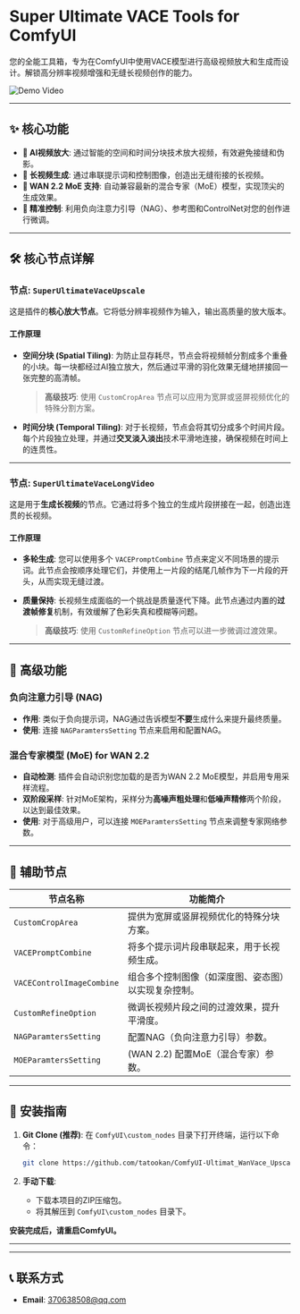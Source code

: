 # Super Ultimate VACE Tools for ComfyUI

您的全能工具箱，专为在ComfyUI中使用VACE模型进行高级视频放大和生成而设计。解锁高分辨率视频增强和无缝长视频创作的能力。

![Demo Video](https://github.com/user-attachments/assets/ba9f91a1-b097-4ff2-9780-db85d014c978)

---

## ✨ 核心功能

- **🚀 AI视频放大**: 通过智能的空间和时间分块技术放大视频，有效避免接缝和伪影。
- **🎥 长视频生成**: 通过串联提示词和控制图像，创造出无缝衔接的长视频。
- **🧠 WAN 2.2 MoE 支持**: 自动兼容最新的混合专家（MoE）模型，实现顶尖的生成效果。
- **🔧 精准控制**: 利用负向注意力引导（NAG）、参考图和ControlNet对您的创作进行微调。

---

## 🛠️ 核心节点详解

### 节点: `SuperUltimateVaceUpscale`

这是插件的**核心放大节点**。它将低分辨率视频作为输入，输出高质量的放大版本。

#### 工作原理

- **空间分块 (Spatial Tiling)**:
  为防止显存耗尽，节点会将视频帧分割成多个重叠的小块。每一块都经过AI独立放大，然后通过平滑的羽化效果无缝地拼接回一张完整的高清帧。
  > **高级技巧**: 使用 `CustomCropArea` 节点可以应用为宽屏或竖屏视频优化的特殊分割方案。

- **时间分块 (Temporal Tiling)**:
  对于长视频，节点会将其切分成多个时间片段。每个片段独立处理，并通过**交叉淡入淡出**技术平滑地连接，确保视频在时间上的连贯性。

---

### 节点: `SuperUltimateVaceLongVideo`

这是用于**生成长视频**的节点。它通过将多个独立的生成片段拼接在一起，创造出连贯的长视频。

#### 工作原理

- **多轮生成**:
  您可以使用多个 `VACEPromptCombine` 节点来定义不同场景的提示词。此节点会按顺序处理它们，并使用上一片段的结尾几帧作为下一片段的开头，从而实现无缝过渡。

- **质量保持**:
  长视频生成面临的一个挑战是质量逐代下降。此节点通过内置的**过渡帧修复**机制，有效缓解了色彩失真和模糊等问题。
  > **高级技巧**: 使用 `CustomRefineOption` 节点可以进一步微调过渡效果。

---

## 🧠 高级功能

### 负向注意力引导 (NAG)

- **作用**: 类似于负向提示词，NAG通过告诉模型**不要**生成什么来提升最终质量。
- **使用**: 连接 `NAGParamtersSetting` 节点来启用和配置NAG。

### 混合专家模型 (MoE) for WAN 2.2

- **自动检测**: 插件会自动识别您加载的是否为WAN 2.2 MoE模型，并启用专用采样流程。
- **双阶段采样**: 针对MoE架构，采样分为**高噪声粗处理**和**低噪声精修**两个阶段，以达到最佳效果。
- **使用**: 对于高级用户，可以连接 `MOEParamtersSetting` 节点来调整专家网络参数。

---

## 🧩 辅助节点

| 节点名称 | 功能简介 |
| --------------------------- | ---------------------------------------------------------------- |
| `CustomCropArea` | 提供为宽屏或竖屏视频优化的特殊分块方案。 |
| `VACEPromptCombine` | 将多个提示词片段串联起来，用于长视频生成。 |
| `VACEControlImageCombine` | 组合多个控制图像（如深度图、姿态图）以实现复杂控制。 |
| `CustomRefineOption` | 微调长视频片段之间的过渡效果，提升平滑度。 |
| `NAGParamtersSetting` | 配置NAG（负向注意力引导）参数。 |
| `MOEParamtersSetting` | (WAN 2.2) 配置MoE（混合专家）参数。 |

---

## 🚀 安装指南

1.  **Git Clone (推荐)**:
    在 `ComfyUI\custom_nodes` 目录下打开终端，运行以下命令：
    ```bash
    git clone https://github.com/tatookan/ComfyUI-Ultimat_WanVace_Upscale.git
    ```

2.  **手动下载**:
    - 下载本项目的ZIP压缩包。
    - 将其解压到 `ComfyUI\custom_nodes` 目录下。

**安装完成后，请重启ComfyUI。**

---


---

## 📞 联系方式


- **Email**: 370638508@qq.com

